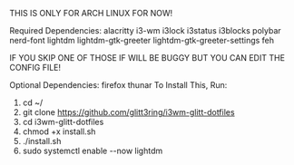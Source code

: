 THIS IS ONLY FOR ARCH LINUX FOR NOW! 

Required Dependencies: 
alacritty i3-wm i3lock i3status i3blocks polybar nerd-font lightdm lightdm-gtk-greeter lightdm-gtk-greeter-settings feh

IF YOU SKIP ONE OF THOSE IF WILL BE BUGGY BUT YOU CAN EDIT THE CONFIG FILE!

Optional Dependencies:
firefox thunar
To Install This, Run:
1. cd ~/ 
2. git clone https://github.com/glitt3ring/i3wm-glitt-dotfiles 
3. cd i3wm-glitt-dotfiles 
4. chmod +x install.sh 
5. ./install.sh 
6. sudo systemctl enable --now lightdm
